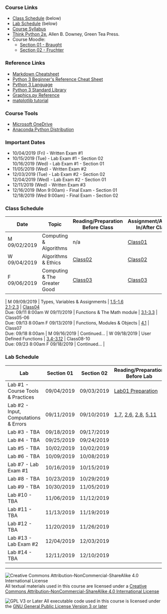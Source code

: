 ### Course Links

- [Class Schedule](#class-schedule) (below)
- [Lab Schedule](#lab-schedule) (below)
- [Course Syllabus](./syllabus.md)
- [Think Python 2e](https://greenteapress.com/wp/think-python-2e/), Allen B. Downey, Green Tea Press.
- Course Moodle:
  - [Section 01 - Braught](https://lms.dickinson.edu/course/view.php?id=41022)
  - [Section 02 - Fruchter](https://lms.dickinson.edu/course/view.php?id=41022)

### Reference Links

- [Markdown Cheatsheet](https://github.com/adam-p/markdown-here/wiki/Markdown-Here-Cheatsheet)
- [Python 3 Beginner's Reference Cheat Sheet](http://sixthresearcher.com/wp-content/uploads/2016/12/Python3_reference_cheat_sheet.pdf)
- [Python 3 Language](https://docs.python.org/3/reference/)
- [Python 3 Standard Library](https://docs.python.org/3/library/)
- [Graphics.py Reference](https://mcsp.wartburg.edu/zelle/python/graphics/graphics.pdf)
- [matplotlib tutorial](https://matplotlib.org/tutorials/introductory/pyplot.html)

### Course Tools

- [Microsoft OneDrive](https://onedrive.live.com/about/en-us/download/)
- [Anaconda Python Distribution](https://www.anaconda.com/distribution/)

### Important Dates

- 10/04/2019 (Fri) - Written Exam #1
- 10/15/2019 (Tue) - Lab Exam #1 - Section 02  
  10/16/2019 (Wed) - Lab Exam #1 - Section 01
- 11/05/2019 (Wed) - Written Exam #2
- 12/03/2019 (Tue) - Lab Exam #2 - Section 02  
  12/04/2019 (Wed) - Lab Exam #2 - Section 01
- 12/11/2019 (Wed) - Written Exam #3
- 12/16/2019 (Mon 9:00am) - Final Exam - Section 01  
  12/18/2019 (Wed 9:00am) - Final Exam - Section 02

### Class Schedule

Date          | Topic                                   | Reading/Preparation<br>Before Class   | Assignment/Activity<br>In/After Class
---           | ---                                     | ---                                   | ---
M 09/02/2019  | Computing & Algorithms                  | n/a                                   | [Class01](./classes/class01.pdf)
W 09/04/2019  | Algorithms & Ethics                     | [Class02](./classes/class02.md)       | [Class02](./classes/class02.pdf)
F 09/06/2019  | Computing & The Greater Good            | [Class03](./classes/class03.md)       | [Class03](./classes/class03.pdf)
|
M 09/09/2019  | Types, Variables & Assignments          | [1.5-1.6]<br>[2.1-2.3]                | [Class04]<br>Due: 09/11 8:00am
W 09/11/2019  | Functions & The Math module             | [3.1-3.3]                             | Class05-06<br>Due: 09/13 8:00am
F 09/13/2019  | Functions, Modules & Objects            | [4.1]                                 | Class07<br>Due: 09/18 8:00am
|
M 09/16/2019  | Continued...                            |
W 09/18/2019  | User Defined Functions                  | [3.4-3.12]                            | Class08-10<br>Due: 09/23 8:00am
F 09/18/2019  | Continued...                            |

[1.5-1.6]:http://greenteapress.com/thinkpython2/html/thinkpython2002.html#sec10
[2.1-2.3]: http://greenteapress.com/thinkpython2/html/thinkpython2003.html
[3.1-3.3]: http://greenteapress.com/thinkpython2/html/thinkpython2004.html
[4.1]: http://greenteapress.com/thinkpython2/html/thinkpython2005.html
[3.4-3.12]: http://greenteapress.com/thinkpython2/html/thinkpython2004.html#sec30

[Class04]: https://github.com/dickinson-comp130/Class04/archive/f19.zip

### Lab Schedule

Lab                                     | Section 01 | Section 02 | Reading/Preparation<br>Before Lab   |Assignment<br>In/After Lab
---                                     | ---        | ---        | ---                                 | ---
Lab #1 - Course Tools & Practices       | 09/04/2019 | 09/03/2019 | [Lab01 Preparation](labs/lab01.md)  | [Lab01]
Lab #2 - Input, Computations & Errors   | 09/11/2019 | 09/10/2019 | [1.7], [2.6], [2.8], [5.11]         | [Lab02]
Lab #3 - TBA                            | 09/18/2019 | 09/17/2019 |
Lab #4 - TBA                            | 09/25/2019 | 09/24/2019 |
Lab #5 - TBA                            | 10/02/2019 | 10/02/2019 |
Lab #6 - TBA                            | 10/09/2019 | 10/08/2019 |
Lab #7 - Lab Exam #1                    | 10/16/2019 | 10/15/2019 |
Lab #8 - TBA                            | 10/23/2019 | 10/29/2019 |
Lab #9 - TBA                            | 10/30/2019 | 11/05/2019 |
Lab #10 - TBA                           | 11/06/2019 | 11/12/2019 |
Lab #11 - TBA                           | 11/13/2019 | 11/19/2019 |
Lab #12 - TBA                           | 11/20/2019 | 11/26/2019 |
Lab #13 - Lab Exam #2                   | 12/04/2019 | 12/03/2019 |
Lab #14 - TBA                           | 12/11/2019 | 12/10/2019 |

[1.7]: http://greenteapress.com/thinkpython2/html/thinkpython2002.html#sec12
[2.6]: http://greenteapress.com/thinkpython2/html/thinkpython2003.html#sec21
[2.8]: http://greenteapress.com/thinkpython2/html/thinkpython2003.html#sec23
[5.11]: http://greenteapress.com/thinkpython2/html/thinkpython2006.html#sec65

[Lab01]: https://github.com/dickinson-comp130/Lab01/archive/f19.zip
[Lab02]: https://github.com/dickinson-comp130/Lab02/archive/f19.zip
___
![Creative Commons Attribution-NonCommercial-ShareAlike 4.0 International License](https://i.creativecommons.org/l/by-nc-sa/4.0/88x31.png "Creative Commons Attribution-NonCommercial-ShareAlike 4.0 International License") All textual materials used in this course are licensed under a [Creative Commons Attribution-NonCommercial-ShareAlike 4.0 International License](http://creativecommons.org/licenses/by-nc-sa/4.0/)

![GPL V3 or Later](https://www.gnu.org/graphics/gplv3-or-later-sm.png "GPL V3 or later") All executable code used in this course is licensed under the [GNU General Public License Version 3 or later](https://www.gnu.org/licenses/gpl.txt)

